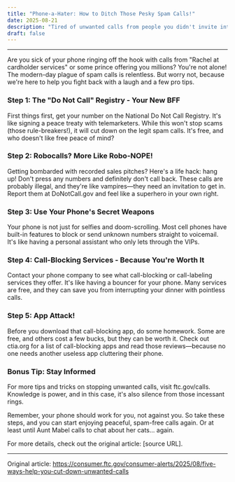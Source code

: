 ```yaml
---
title: "Phone-a-Hater: How to Ditch Those Pesky Spam Calls!"
date: 2025-08-21
description: "Tired of unwanted calls from people you didn't invite into your life? Here's a humorous guide to hang up on spam and scam calls for good."
draft: false
---
```


---

Are you sick of your phone ringing off the hook with calls from "Rachel at cardholder services" or some prince offering you millions? You're not alone! The modern-day plague of spam calls is relentless. But worry not, because we're here to help you fight back with a laugh and a few pro tips.

### Step 1: The "Do Not Call" Registry - Your New BFF

First things first, get your number on the National Do Not Call Registry. It's like signing a peace treaty with telemarketers. While this won't stop scams (those rule-breakers!), it will cut down on the legit spam calls. It's free, and who doesn't like free peace of mind?

### Step 2: Robocalls? More Like Robo-NOPE!

Getting bombarded with recorded sales pitches? Here's a life hack: hang up! Don't press any numbers and definitely don't call back. These calls are probably illegal, and they're like vampires—they need an invitation to get in. Report them at DoNotCall.gov and feel like a superhero in your own right.

### Step 3: Use Your Phone's Secret Weapons

Your phone is not just for selfies and doom-scrolling. Most cell phones have built-in features to block or send unknown numbers straight to voicemail. It's like having a personal assistant who only lets through the VIPs.

### Step 4: Call-Blocking Services - Because You're Worth It

Contact your phone company to see what call-blocking or call-labeling services they offer. It's like having a bouncer for your phone. Many services are free, and they can save you from interrupting your dinner with pointless calls.

### Step 5: App Attack! 

Before you download that call-blocking app, do some homework. Some are free, and others cost a few bucks, but they can be worth it. Check out ctia.org for a list of call-blocking apps and read those reviews—because no one needs another useless app cluttering their phone.

### Bonus Tip: Stay Informed

For more tips and tricks on stopping unwanted calls, visit ftc.gov/calls. Knowledge is power, and in this case, it's also silence from those incessant rings.

Remember, your phone should work for you, not against you. So take these steps, and you can start enjoying peaceful, spam-free calls again. Or at least until Aunt Mabel calls to chat about her cats... again.

For more details, check out the original article: [source URL].

---
Original article: https://consumer.ftc.gov/consumer-alerts/2025/08/five-ways-help-you-cut-down-unwanted-calls